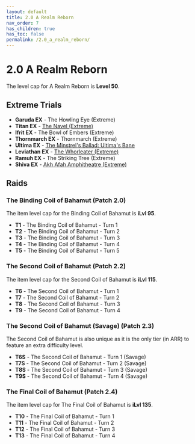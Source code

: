 ```yaml
---
layout: default
title: 2.0 A Realm Reborn
nav_order: 7
has_children: true
has_toc: false
permalink: /2.0_a_realm_reborn/
---
```


# 2.0 A Realm Reborn

The level cap for A Realm Reborn is **Level 50**.

## Extreme Trials

- **Garuda EX** - The Howling Eye (Extreme)
- **Titan EX** - [The Navel (Extreme)](extreme_trials/titan/README.md)
- **Ifrit EX** - The Bowl of Embers (Extreme)
- **Thornmarch EX** - Thornmarch (Extreme)
- **Ultima EX** - [The Minstrel's Ballad: Ultima's Bane](extreme_trials/ultima_weapon/README.md)
- **Leviathan EX** - [The Whorleater (Extreme)](extreme_trials/leviathan/README.md)
- **Ramuh EX** - The Striking Tree (Extreme)
- **Shiva EX** - [Akh Afah Amphitheatre (Extreme)](extreme_trials/shiva/README.md)

## Raids

### The Binding Coil of Bahamut (Patch 2.0)

The item level cap for the Binding Coil of Bahamut is **iLvl 95**.

- **T1** - The Binding Coil of Bahamut - Turn 1
- **T2** - The Binding Coil of Bahamut - Turn 2
- **T3** - The Binding Coil of Bahamut - Turn 3
- **T4** - The Binding Coil of Bahamut - Turn 4
- **T5** - The Binding Coil of Bahamut - Turn 5

### The Second Coil of Bahamut (Patch 2.2)

The item level cap for the Second Coil of Bahamut is **iLvl 115**.

- **T6** - The Second Coil of Bahamut - Turn 1
- **T7** - The Second Coil of Bahamut - Turn 2
- **T8** - The Second Coil of Bahamut - Turn 3
- **T9** - The Second Coil of Bahamut - Turn 4

### The Second Coil of Bahamut (Savage) (Patch 2.3)

The Second Coil of Bahamut is also unique as it is the only tier (in ARR) to feature an extra difficulty level.

- **T6S** - The Second Coil of Bahamut - Turn 1 (Savage)
- **T7S** - The Second Coil of Bahamut - Turn 2 (Savage)
- **T8S** - The Second Coil of Bahamut - Turn 3 (Savage)
- **T9S** - The Second Coil of Bahamut - Turn 4 (Savage)

### The Final Coil of Bahamut (Patch 2.4)

The item level cap for The Final Coil of Bahamut is **iLvl 135**.

- **T10** - The Final Coil of Bahamut - Turn 1
- **T11** - The Final Coil of Bahamut - Turn 2
- **T12** - The Final Coil of Bahamut - Turn 3
- **T13** - The Final Coil of Bahamut - Turn 4
